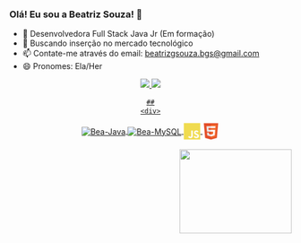 ### Olá! Eu sou a Beatriz Souza! 👋

- 🌱 Desenvolvedora Full Stack Java Jr (Em formação)
- 🧮 Buscando inserção no mercado tecnológico
- 📫 Contate-me através do email: beatrizgsouza.bgs@gmail.com
- 😄 Pronomes: Ela/Her



<div align="center">
  <a href="https://github.com/BeaSouzaa">
    <img height="180em" src="https://github-readme-stats.vercel.app/api?username=BeaSouzaa&show_icons=true&theme=dracula&include_all_commits=true&count_private=true"/>
  <img height="180em" src="https://github-readme-stats.vercel.app/api/top-langs/?username=BeaSouzaa&layout=compact&langs_count=7&theme=dracula"/>
       
    ##
    <div>
                                       
  <img align = "center" alt ="Bea-Java" height= "30" width = "30" src = "https://cdn.jsdelivr.net/gh/devicons/devicon/icons/java/java-original-wordmark.svg">
  <img align="center" alt="Bea-MySQL" height="30" width="30" src="https://cdn.jsdelivr.net/gh/devicons/devicon/icons/mysql/mysql-original.svg" >
  <img align="center" alt="Bea-Js" height="30" width="30" src="https://raw.githubusercontent.com/devicons/devicon/master/icons/javascript/javascript-plain.svg">
  <img align="center" alt="Bea-HTML" height="30" width="30" src="https://raw.githubusercontent.com/devicons/devicon/master/icons/html5/html5-original.svg">
  <div style="display: inline_block"><br <>
   <img align = "right" alt "Bea-Gif" height = "150" width= "200" src="https://media3.giphy.com/media/3otPoo8NDLOmzvTJF6/giphy.gif">
  


